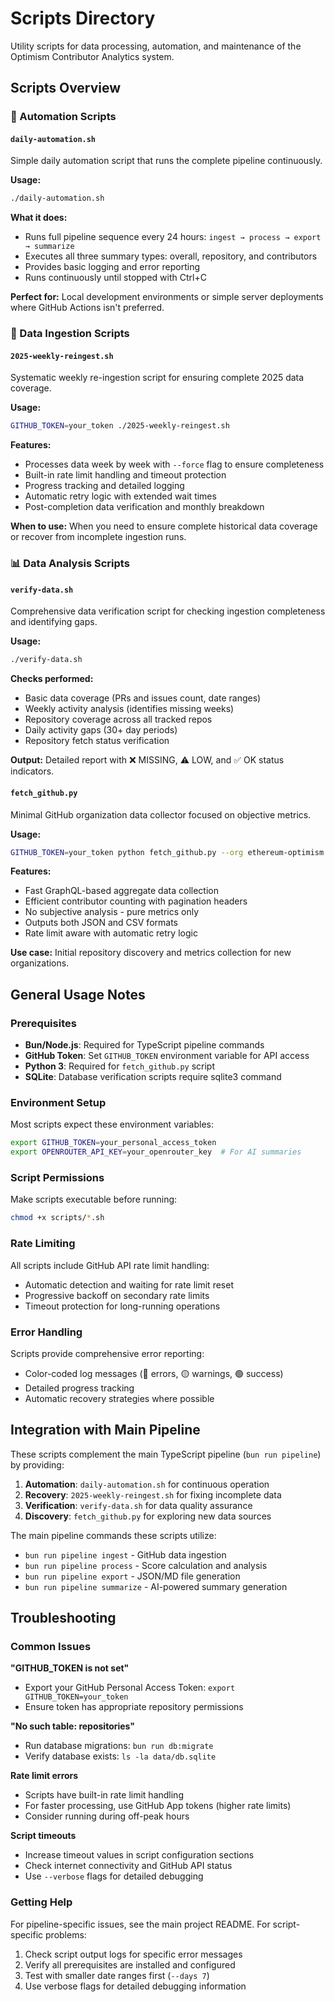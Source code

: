 # Scripts Directory

Utility scripts for data processing, automation, and maintenance of the Optimism Contributor Analytics system.

## Scripts Overview

### 🤖 Automation Scripts

#### `daily-automation.sh`

Simple daily automation script that runs the complete pipeline continuously.

**Usage:**

```bash
./daily-automation.sh
```

**What it does:**

- Runs full pipeline sequence every 24 hours: `ingest → process → export → summarize`
- Executes all three summary types: overall, repository, and contributors
- Provides basic logging and error reporting
- Runs continuously until stopped with Ctrl+C

**Perfect for:** Local development environments or simple server deployments where GitHub Actions isn't preferred.

### 🔄 Data Ingestion Scripts

#### `2025-weekly-reingest.sh`

Systematic weekly re-ingestion script for ensuring complete 2025 data coverage.

**Usage:**

```bash
GITHUB_TOKEN=your_token ./2025-weekly-reingest.sh
```

**Features:**

- Processes data week by week with `--force` flag to ensure completeness
- Built-in rate limit handling and timeout protection
- Progress tracking and detailed logging
- Automatic retry logic with extended wait times
- Post-completion data verification and monthly breakdown

**When to use:** When you need to ensure complete historical data coverage or recover from incomplete ingestion runs.

### 📊 Data Analysis Scripts

#### `verify-data.sh`

Comprehensive data verification script for checking ingestion completeness and identifying gaps.

**Usage:**

```bash
./verify-data.sh
```

**Checks performed:**

- Basic data coverage (PRs and issues count, date ranges)
- Weekly activity analysis (identifies missing weeks)
- Repository coverage across all tracked repos
- Daily activity gaps (30+ day periods)
- Repository fetch status verification

**Output:** Detailed report with ❌ MISSING, ⚠️ LOW, and ✅ OK status indicators.

#### `fetch_github.py`

Minimal GitHub organization data collector focused on objective metrics.

**Usage:**

```bash
GITHUB_TOKEN=your_token python fetch_github.py --org ethereum-optimism --out optimism.json --csv optimism.csv
```

**Features:**

- Fast GraphQL-based aggregate data collection
- Efficient contributor counting with pagination headers
- No subjective analysis - pure metrics only
- Outputs both JSON and CSV formats
- Rate limit aware with automatic retry logic

**Use case:** Initial repository discovery and metrics collection for new organizations.

## General Usage Notes

### Prerequisites

- **Bun/Node.js**: Required for TypeScript pipeline commands
- **GitHub Token**: Set `GITHUB_TOKEN` environment variable for API access
- **Python 3**: Required for `fetch_github.py` script
- **SQLite**: Database verification scripts require sqlite3 command

### Environment Setup

Most scripts expect these environment variables:

```bash
export GITHUB_TOKEN=your_personal_access_token
export OPENROUTER_API_KEY=your_openrouter_key  # For AI summaries
```

### Script Permissions

Make scripts executable before running:

```bash
chmod +x scripts/*.sh
```

### Rate Limiting

All scripts include GitHub API rate limit handling:

- Automatic detection and waiting for rate limit reset
- Progressive backoff on secondary rate limits
- Timeout protection for long-running operations

### Error Handling

Scripts provide comprehensive error reporting:

- Color-coded log messages (🔴 errors, 🟡 warnings, 🟢 success)
- Detailed progress tracking
- Automatic recovery strategies where possible

## Integration with Main Pipeline

These scripts complement the main TypeScript pipeline (`bun run pipeline`) by providing:

1. **Automation**: `daily-automation.sh` for continuous operation
2. **Recovery**: `2025-weekly-reingest.sh` for fixing incomplete data
3. **Verification**: `verify-data.sh` for data quality assurance
4. **Discovery**: `fetch_github.py` for exploring new data sources

The main pipeline commands these scripts utilize:

- `bun run pipeline ingest` - GitHub data ingestion
- `bun run pipeline process` - Score calculation and analysis
- `bun run pipeline export` - JSON/MD file generation
- `bun run pipeline summarize` - AI-powered summary generation

## Troubleshooting

### Common Issues

**"GITHUB_TOKEN is not set"**

- Export your GitHub Personal Access Token: `export GITHUB_TOKEN=your_token`
- Ensure token has appropriate repository permissions

**"No such table: repositories"**

- Run database migrations: `bun run db:migrate`
- Verify database exists: `ls -la data/db.sqlite`

**Rate limit errors**

- Scripts have built-in rate limit handling
- For faster processing, use GitHub App tokens (higher rate limits)
- Consider running during off-peak hours

**Script timeouts**

- Increase timeout values in script configuration sections
- Check internet connectivity and GitHub API status
- Use `--verbose` flags for detailed debugging

### Getting Help

For pipeline-specific issues, see the main project README. For script-specific problems:

1. Check script output logs for specific error messages
2. Verify all prerequisites are installed and configured
3. Test with smaller date ranges first (`--days 7`)
4. Use verbose flags for detailed debugging information

